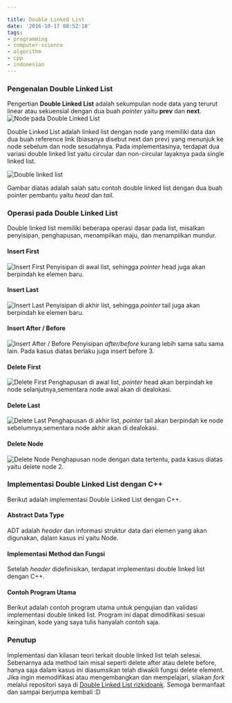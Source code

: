 ```yaml
---

title: Double Linked List
date: '2016-10-17 08:52:18'
tags:
- programming
- computer-science
- algorithm
- cpp
- indonesian
---
```


### Pengenalan Double Linked List
Pengertian **Double Linked List** adalah sekumpulan node data yang terurut linear atau sekuensial dengan dua buah *pointer* yaitu **prev** dan **next**.
![Node pada Double Linked List](https://rizkidoank.sgp1.digitaloceanspaces.com/rizkidoank/images/2016/10/double_linked_01.jpeg)

Double Linked List adalah linked list dengan node yang memiliki data dan dua buah reference link (biasanya disebut next dan prev) yang menunjuk ke node sebelum dan node sesudahnya. Pada implementasinya, terdapat dua variasi double linked list yaitu circular dan non-circular layaknya pada single linked list.

![Double linked list](https://rizkidoank.sgp1.digitaloceanspaces.com/rizkidoank/images/2016/10/double_linked_02.jpeg)

Gambar diatas adalah salah satu contoh double linked list dengan dua buah pointer pembantu yaitu *head* dan *tail*.

### Operasi pada Double Linked List
Double linked list memiliki beberapa operasi dasar pada list, misalkan penyisipan, penghapusan, menampilkan maju, dan menampilkan mundur.

#### Insert First
![Insert First](https://rizkidoank.sgp1.digitaloceanspaces.com/rizkidoank/images/2016/10/double_linked_03.jpeg)
Penyisipan di awal list, sehingga *pointer* head juga akan berpindah ke elemen baru.

#### Insert Last
![Insert Last](https://rizkidoank.sgp1.digitaloceanspaces.com/rizkidoank/images/2016/10/double_linked_04.jpeg)
Penyisipan di akhir list, sehingga *pointer* tail juga akan berpindah ke elemen baru.

#### Insert After / Before
![Insert After / Before](https://rizkidoank.sgp1.digitaloceanspaces.com/rizkidoank/images/2016/10/double_linked_05.jpeg)
Penyisipan *after/before* kurang lebih sama satu sama lain. Pada kasus diatas berlaku juga insert before 3.

#### Delete First
![Delete First](https://rizkidoank.sgp1.digitaloceanspaces.com/rizkidoank/images/2016/10/double_linked_06.jpeg)
Penghapusan di awal list, *pointer* head akan berpindah ke node selanjutnya,sementara node awal akan di dealokasi.
#### Delete Last
![Delete Last](https://rizkidoank.sgp1.digitaloceanspaces.com/rizkidoank/images/2016/10/double_linked_07.jpeg)
Penghapusan di akhir list, *pointer* tail akan berpindah ke node sebelumnya,sementara node akhir akan di dealokasi.
#### Delete Node
![Delete Node](https://rizkidoank.sgp1.digitaloceanspaces.com/rizkidoank/images/2016/10/double_linked_08.jpeg)
Penghapusan node dengan data tertentu, pada kasus diatas yaitu delete node 2.

### Implementasi Double Linked List dengan C++
Berikut adalah implementasi Double Linked List dengan C++.
#### Abstract Data Type
ADT adalah *header* dan informasi struktur data dari elemen yang akan digunakan, dalam kasus ini yaitu Node.
<script src="https://gist.github.com/rizkidoank/ea52c9a0f7c579d75e6c226c7f38e1e3.js"></script>
#### Implementasi Method dan Fungsi
Setelah *header* didefinisikan, terdapat implementasi double linked list dengan C++.
<script src="https://gist.github.com/rizkidoank/eaaf9d06ff6a4e9ecab25f7929699a3b.js"></script>
#### Contoh Program Utama
Berikut adalah contoh program utama untuk pengujian dan validasi implementasi double linked list. Program ini dapat dimodifikasi sesuai keinginan, kode yang saya tulis hanyalah contoh saja.
<script src="https://gist.github.com/rizkidoank/5f4645bf56cf638b59354e9bb50a5ab1.js"></script>

### Penutup
Implementasi dan kilasan teori terkait double linked list telah selesai. Sebenarnya ada method lain misal seperti delete after atau delete before, hanya saja dalam kasus ini diasumsikan telah diwakili fungsi delete element. Jika ingin memodifikasi atau mengembangkan dan mempelajari, silakan *fork* melalui repositori saya di [Double Linked List rizkidoank](https://github.com/rizkidoank/double_linked_list). Semoga bermanfaat dan sampai berjumpa kembali :D